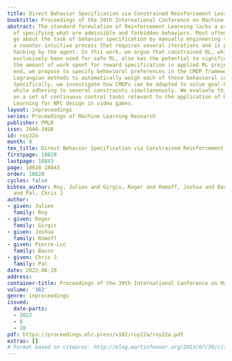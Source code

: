 ```yaml
---
title: Direct Behavior Specification via Constrained Reinforcement Learning
booktitle: Proceedings of the 39th International Conference on Machine Learning
abstract: The standard formulation of Reinforcement Learning lacks a practical way
  of specifying what are admissible and forbidden behaviors. Most often, practitioners
  go about the task of behavior specification by manually engineering the reward function,
  a counter-intuitive process that requires several iterations and is prone to reward
  hacking by the agent. In this work, we argue that constrained RL, which has almost
  exclusively been used for safe RL, also has the potential to significantly reduce
  the amount of work spent for reward specification in applied RL projects. To this
  end, we propose to specify behavioral preferences in the CMDP framework and to use
  Lagrangian methods to automatically weigh each of these behavioral constraints.
  Specifically, we investigate how CMDPs can be adapted to solve goal-based tasks
  while adhering to several constraints simultaneously. We evaluate this framework
  on a set of continuous control tasks relevant to the application of Reinforcement
  Learning for NPC design in video games.
layout: inproceedings
series: Proceedings of Machine Learning Research
publisher: PMLR
issn: 2640-3498
id: roy22a
month: 0
tex_title: Direct Behavior Specification via Constrained Reinforcement Learning
firstpage: 18828
lastpage: 18843
page: 18828-18843
order: 18828
cycles: false
bibtex_author: Roy, Julien and Girgis, Roger and Romoff, Joshua and Bacon, Pierre-Luc
  and Pal, Chris J
author:
- given: Julien
  family: Roy
- given: Roger
  family: Girgis
- given: Joshua
  family: Romoff
- given: Pierre-Luc
  family: Bacon
- given: Chris J
  family: Pal
date: 2022-06-28
address:
container-title: Proceedings of the 39th International Conference on Machine Learning
volume: '162'
genre: inproceedings
issued:
  date-parts:
  - 2022
  - 6
  - 28
pdf: https://proceedings.mlr.press/v162/roy22a/roy22a.pdf
extras: []
# Format based on citeproc: http://blog.martinfenner.org/2013/07/30/citeproc-yaml-for-bibliographies/
---
```

